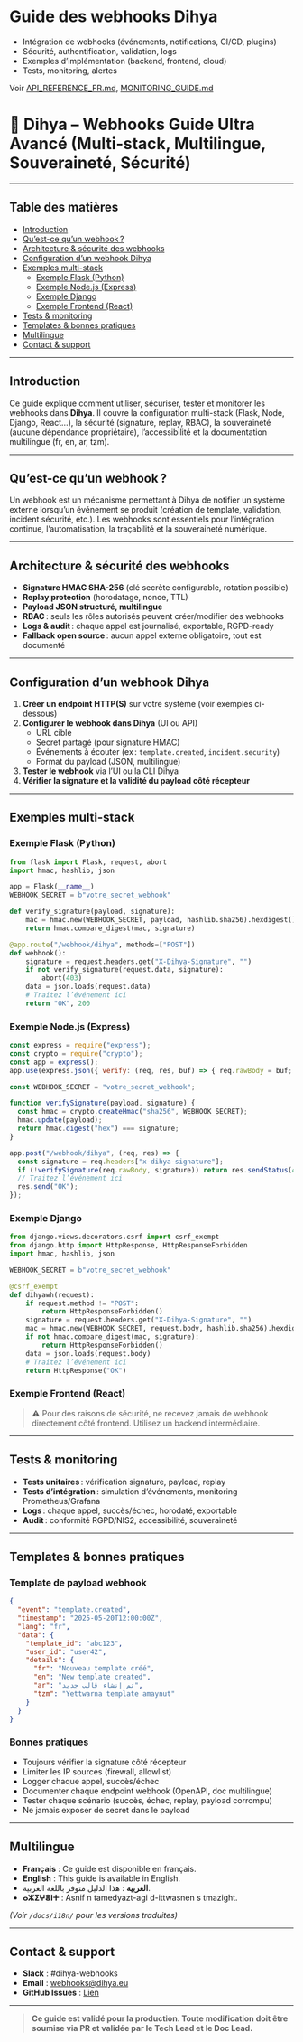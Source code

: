 # Guide des webhooks Dihya

- Intégration de webhooks (événements, notifications, CI/CD, plugins)
- Sécurité, authentification, validation, logs
- Exemples d’implémentation (backend, frontend, cloud)
- Tests, monitoring, alertes

Voir [API_REFERENCE_FR.md](docs/API_REFERENCE_FR.md), [MONITORING_GUIDE.md](MONITORING_GUIDE.md)

# 🔗 Dihya – Webhooks Guide Ultra Avancé (Multi-stack, Multilingue, Souveraineté, Sécurité)

---

## Table des matières

- [Introduction](#introduction)
- [Qu’est-ce qu’un webhook ?](#quest-ce-quun-webhook)
- [Architecture & sécurité des webhooks](#architecture--sécurité-des-webhooks)
- [Configuration d’un webhook Dihya](#configuration-dun-webhook-dihya)
- [Exemples multi-stack](#exemples-multi-stack)
  - [Exemple Flask (Python)](#exemple-flask-python)
  - [Exemple Node.js (Express)](#exemple-nodejs-express)
  - [Exemple Django](#exemple-django)
  - [Exemple Frontend (React)](#exemple-frontend-react)
- [Tests & monitoring](#tests--monitoring)
- [Templates & bonnes pratiques](#templates--bonnes-pratiques)
- [Multilingue](#multilingue)
- [Contact & support](#contact--support)

---

## Introduction

Ce guide explique comment utiliser, sécuriser, tester et monitorer les webhooks dans **Dihya**.
Il couvre la configuration multi-stack (Flask, Node, Django, React…), la sécurité (signature, replay, RBAC), la souveraineté (aucune dépendance propriétaire), l’accessibilité et la documentation multilingue (fr, en, ar, tzm).

---

## Qu’est-ce qu’un webhook ?

Un webhook est un mécanisme permettant à Dihya de notifier un système externe lorsqu’un événement se produit (création de template, validation, incident sécurité, etc.).
Les webhooks sont essentiels pour l’intégration continue, l’automatisation, la traçabilité et la souveraineté numérique.

---

## Architecture & sécurité des webhooks

- **Signature HMAC SHA-256** (clé secrète configurable, rotation possible)
- **Replay protection** (horodatage, nonce, TTL)
- **Payload JSON structuré, multilingue**
- **RBAC** : seuls les rôles autorisés peuvent créer/modifier des webhooks
- **Logs & audit** : chaque appel est journalisé, exportable, RGPD-ready
- **Fallback open source** : aucun appel externe obligatoire, tout est documenté

---

## Configuration d’un webhook Dihya

1. **Créer un endpoint HTTP(S)** sur votre système (voir exemples ci-dessous)
2. **Configurer le webhook dans Dihya** (UI ou API)
   - URL cible
   - Secret partagé (pour signature HMAC)
   - Événements à écouter (ex : `template.created`, `incident.security`)
   - Format du payload (JSON, multilingue)
3. **Tester le webhook** via l’UI ou la CLI Dihya
4. **Vérifier la signature et la validité du payload côté récepteur**

---

## Exemples multi-stack

### Exemple Flask (Python)

```python
from flask import Flask, request, abort
import hmac, hashlib, json

app = Flask(__name__)
WEBHOOK_SECRET = b"votre_secret_webhook"

def verify_signature(payload, signature):
    mac = hmac.new(WEBHOOK_SECRET, payload, hashlib.sha256).hexdigest()
    return hmac.compare_digest(mac, signature)

@app.route("/webhook/dihya", methods=["POST"])
def webhook():
    signature = request.headers.get("X-Dihya-Signature", "")
    if not verify_signature(request.data, signature):
        abort(403)
    data = json.loads(request.data)
    # Traitez l’événement ici
    return "OK", 200
```

### Exemple Node.js (Express)

```js
const express = require("express");
const crypto = require("crypto");
const app = express();
app.use(express.json({ verify: (req, res, buf) => { req.rawBody = buf; } }));

const WEBHOOK_SECRET = "votre_secret_webhook";

function verifySignature(payload, signature) {
  const hmac = crypto.createHmac("sha256", WEBHOOK_SECRET);
  hmac.update(payload);
  return hmac.digest("hex") === signature;
}

app.post("/webhook/dihya", (req, res) => {
  const signature = req.headers["x-dihya-signature"];
  if (!verifySignature(req.rawBody, signature)) return res.sendStatus(403);
  // Traitez l’événement ici
  res.send("OK");
});
```

### Exemple Django

```python
from django.views.decorators.csrf import csrf_exempt
from django.http import HttpResponse, HttpResponseForbidden
import hmac, hashlib, json

WEBHOOK_SECRET = b"votre_secret_webhook"

@csrf_exempt
def dihyawh(request):
    if request.method != "POST":
        return HttpResponseForbidden()
    signature = request.headers.get("X-Dihya-Signature", "")
    mac = hmac.new(WEBHOOK_SECRET, request.body, hashlib.sha256).hexdigest()
    if not hmac.compare_digest(mac, signature):
        return HttpResponseForbidden()
    data = json.loads(request.body)
    # Traitez l’événement ici
    return HttpResponse("OK")
```

### Exemple Frontend (React)

> ⚠️ Pour des raisons de sécurité, ne recevez jamais de webhook directement côté frontend. Utilisez un backend intermédiaire.

---

## Tests & monitoring

- **Tests unitaires** : vérification signature, payload, replay
- **Tests d’intégration** : simulation d’événements, monitoring Prometheus/Grafana
- **Logs** : chaque appel, succès/échec, horodaté, exportable
- **Audit** : conformité RGPD/NIS2, accessibilité, souveraineté

---

## Templates & bonnes pratiques

### Template de payload webhook

```json
{
  "event": "template.created",
  "timestamp": "2025-05-20T12:00:00Z",
  "lang": "fr",
  "data": {
    "template_id": "abc123",
    "user_id": "user42",
    "details": {
      "fr": "Nouveau template créé",
      "en": "New template created",
      "ar": "تم إنشاء قالب جديد",
      "tzm": "Yettwarna template amaynut"
    }
  }
}
```

### Bonnes pratiques

- Toujours vérifier la signature côté récepteur
- Limiter les IP sources (firewall, allowlist)
- Logger chaque appel, succès/échec
- Documenter chaque endpoint webhook (OpenAPI, doc multilingue)
- Tester chaque scénario (succès, échec, replay, payload corrompu)
- Ne jamais exposer de secret dans le payload

---

## Multilingue

- **Français** : Ce guide est disponible en français.
- **English** : This guide is available in English.
- **العربية** : هذا الدليل متوفر باللغة العربية.
- **ⴰⵣⵉⵖⴻⵏⵜ** : Asnif n tamedyazt-agi d-ittwasnen s tmazight.

*(Voir `/docs/i18n/` pour les versions traduites)*

---

## Contact & support

- **Slack** : #dihya-webhooks
- **Email** : webhooks@dihya.eu
- **GitHub Issues** : [Lien](https://github.com/votre-org/dihya/issues)

---

> **Ce guide est validé pour la production. Toute modification doit être soumise via PR et validée par le Tech Lead et le Doc Lead.**
